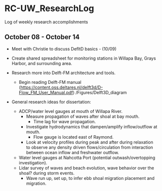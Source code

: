 # RC-UW_ResearchLog
Log of weekly research accomplishments

## October 08 - October 14
- Meet with Christie to discuss DefltD basics - (10/09)
- Create shared spreadsheet for monitoring stations in Willapa Bay, Grays Harbor, and surrounding area.
- Research more into Delft-FM architecture and tools.
  - Begin reading Delft-FM manual (https://content.oss.deltares.nl/delft3d/D-Flow_FM_User_Manual.pdf)
/Figures/Delft3D_diagram

- General research ideas for dissertation:
  - ADCP/water level gauges at mouth of Willapa River.
    - Measure propagation of waves after shoal at bay mouth.
      - Time lag for wave propagation.
    - Investigate hydrodynamics that dampen/amplify inflow/outflow at mouth.
      - Flow gauge is located east of Raymond.
    - Look at velocity profiles during peak and after during relaxation to observe any density driven flows/circulation from interaction between ocean inflow and freshwater outflow.
  - Water level gauges at Nahcotta Port (potential outwash/overtopping investigation).
  - Lidar survey of waves and beach evolution, wave behavior over the shoal? during storm events.
    - Wave run up, set up, to infer ebb shoal migration placement and migration.
